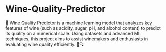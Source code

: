 # Wine-Quality-Predictor
🚀 Wine Quality Predictor is a machine learning model that analyzes key features of wine (such as acidity, sugar, pH, and alcohol content) to predict its quality on a numerical scale. Using datasets and advanced ML techniques, this project aims to assist winemakers and enthusiasts in evaluating wine quality efficiently. 🍷🔍
